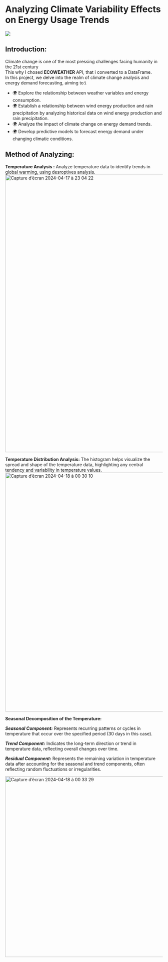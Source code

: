 # Analyzing Climate Variability Effects on Energy Usage Trends

![](https://github.com/ManelAitAmer/first-project/assets/160795377/6068888f-cfaf-4bb7-a5ea-8fd2355f5c66)

## Introduction:
Climate change is one of the most pressing challenges facing humanity in the 21st century\
This why I chosed **ECOWEATHER** API, that i converted to a DataFrame.\
In this project, we delve into the realm of climate change analysis and energy demand forecasting, aiming to:\

* 🌍 Explore the relationship between weather variables and energy consumption.
* 🌍 Establish a relationship between wind energy production and rain precipitation by analyzing historical data on wind energy production and rain precipitation.
* 🌍 Analyze the impact of climate change on energy demand trends.
* 🌍 Develop predictive models to forecast energy demand under changing climatic conditions.


## Method of Analyzing:

**Temperature Analysis :** Analyze temperature data to identify trends in global warming, using desroptives analysis.
<img width="884" alt="Capture d’écran 2024-04-17 à 23 04 22" src="https://github.com/ManelAitAmer/first-project/assets/160795377/e1d7a414-64c7-47ce-b39e-1d4fb7bebaff">

**Temperature Distribution Analysis:** The histogram helps visualize the spread and shape of the temperature data, highlighting any central tendency and variability in temperature values.
<img width="761" alt="Capture d’écran 2024-04-18 à 00 30 10" src="https://github.com/ManelAitAmer/first-project/assets/160795377/a6cb855c-0701-4eee-a07e-4f1b944c0055">

**Seasonal Decomposition of the Temperature:**

***Seasonal Component:*** Represents recurring patterns or cycles in temperature that occur over the specified period (30 days in this case).

***Trend Component:*** Indicates the long-term direction or trend in temperature data, reflecting overall changes over time.

***Residual Component:*** Represents the remaining variation in temperature data after accounting for the seasonal and trend components, often reflecting random fluctuations or irregularities.

<img width="576" alt="Capture d’écran 2024-04-18 à 00 33 29" src="https://github.com/ManelAitAmer/first-project/assets/160795377/36bfad61-d28d-4d33-8aec-cba43c796c1d">


